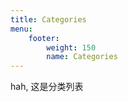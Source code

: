 ```yaml
---
title: Categories
menu:
    footer:
        weight: 150
        name: Categories
---
```


hah, 这是分类列表
